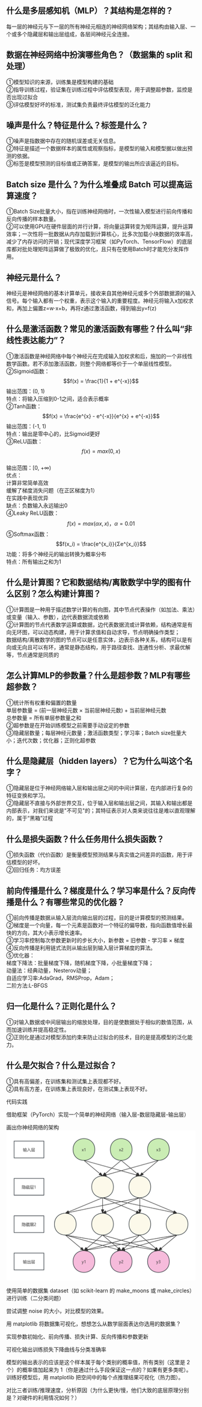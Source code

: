 ## 什么是多层感知机（MLP）？其结构是怎样的？
每一层的神经元与下一层的所有神经元相连的神经网络架构；其结构由输入层、一个或多个隐藏层和输出层组成，各层间神经元全连接。

## 数据在神经网络中扮演哪些角色？（数据集的 split 和处理）
①模型知识的来源，训练集是模型构建的基础  
②指导训练过程，验证集在训练过程中评估模型表现，用于调整超参数，监控是否出现过拟合  
③评估模型好坏的标准，测试集负责最终评估模型的泛化能力  

## 噪声是什么？特征是什么？标签是什么？
①噪声是指数据中存在的随机误差或无关信息。  
②特征是描述一个数据样本的属性或观察指标，是模型的输入和模型据以做出预测的依据。  
③标签是模型预测的目标值或正确答案，是模型的输出所应该逼近的目标。  

## Batch size 是什么？为什么堆叠成 Batch 可以提高运算速度？
①Batch Size批量大小，指在训练神经网络时，一次性输入模型进行前向传播和反向传播的样本数量。  
②可以使用GPU在硬件层面的并行计算，将向量运算转变为矩阵运算，提升运算效率；一次性将一批数据从内存加载到计算核心，比多次加载小块数据的效率高，减少了内存访问的开销；现代深度学习框架（如PyTorch、TensorFlow）的底层库都对批处理矩阵运算做了极致的优化，且只有在使用Batch时才能充分发挥作用。

## 神经元是什么？
神经元是神经网络的基本计算单元，接收来自其他神经元或多个外部数据源的输入信号。每个输入都有一个权重，表示这个输入的重要程度。神经元将输入x加权求和，再加上偏置z=w⋅x+b，再将z通过激活函数，得到输出y=f(z)

## 什么是激活函数？常见的激活函数有哪些？什么叫“非线性表达能力”？
①激活函数是神经网络中每个神经元在完成输入加权求和后，施加的一个非线性数学函数。若不添加激活函数，则整个网络都等价于一个单层线性模型。  
②Sigmoid函数：  
$$f(x) = \frac{1}{1 + e^{-x}}$$
输出范围：(0, 1)  
特点：将输入压缩到0-1之间，适合表示概率  
②Tanh函数：  
$$f(x) = \frac{e^{x} - e^{-x}}{e^{x} + e^{-x}}$$
输出范围：(-1, 1)    
特点：输出是零中心的，比Sigmoid更好  
③ReLU函数：  
$$f(x) = max(0, x)$$  
输出范围：[0, +∞)    
优点：    
计算非常简单高效    
缓解了梯度消失问题（在正区梯度为1）  
在实践中表现优异  
缺点：负数输入永远输出0  
④Leaky ReLU函数：
$$f(x) = max(αx, x)，α = 0.01$$
⑤Softmax函数：
$$f(x_i) = \frac{e^{x_i}}{Σe^{x_i}}$$
功能：将多个神经元的输出转换为概率分布  
特点：所有输出之和为1

## 什么是计算图？它和数据结构/离散数学中学的图有什么区别？怎么构建计算图？
①计算图是一种用于描述数学计算的有向图，其中节点代表操作（如加法、乘法）或变量（输入、参数），边代表数据流或依赖  
②计算图的节点代表数学运算或数据，边代表数据流或计算依赖，结构通常是有向无环图，可以动态构建，用于计算求值和自动求导，节点明确操作类型；  
数据结构/离散数学的图的节点可以是任意实体，边表示各种关系，结构可以是有向或无向且可以有环，通常是静态结构，用于路径查找、连通性分析、求最优解等，节点通常是同质的

## 怎么计算MLP的参数量？什么是超参数？MLP有哪些超参数？
①统计所有权重和偏置的数量  
单层参数量 = (前一层神经元数 × 当前层神经元数) + 当前层神经元数  
总参数量 = 所有单层参数量之和  
②超参数是在开始训练模型之前需要手动设定的参数  
③隐藏层数量；每层神经元数量；激活函数类型；学习率；Batch size批量大小；迭代次数；优化器；正则化超参数  

## 什么是隐藏层（hidden layers）？它为什么叫这个名字？
①隐藏层是位于神经网络输入层和输出层之间的中间计算层，在内部进行复杂的特征变换和学习。  
②隐藏层不直接与外部世界交互，位于输入层和输出层之间，其输入和输出都是内部表示，对我们来说是"不可见"的；其特征表示对人类来说往往是难以直观理解的，属于“黑箱”过程

## 什么是损失函数？什么任务用什么损失函数？
①损失函数（代价函数）是衡量模型预测结果与真实值之间差异的函数，用于评估模型的好坏。  
②回归任务：均方误差

## 前向传播是什么？梯度是什么？学习率是什么？反向传播是什么？有哪些常见的优化器？  
①前向传播是数据从输入层流向输出层的过程，目的是计算模型的预测结果。  
②梯度是一个向量，每一个元素是函数对一个特征的偏导数，指向函数值增长最快的方向，其大小表示增长速率。  
③学习率控制每次参数更新时的步长大小，新参数 = 旧参数 - 学习率 × 梯度  
④反向传播是利用链式法则从输出层到输入层计算梯度的算法。  
⑤优化器：  
梯度下降法：批量梯度下降，随机梯度下降，小批量梯度下降；  
动量法：经典动量，Nesterov动量；  
自适应学习率:AdaGrad，RMSProp，Adam；  
二阶方法:L-BFGS  

## 归一化是什么？正则化是什么？
①对输入数据或中间层输出的缩放处理，目的是使数据处于相似的数值范围，从而加速训练并提高稳定性。  
②正则化是通过对模型添加约束来防止过拟合的技术，目的是提高模型的泛化能力。  

## 什么是欠拟合？什么是过拟合？
①具有高偏差，在训练集和测试集上表现都不好。  
②具有高方差，在训练集上表现良好，在测试集上表现不好。

代码实践

借助框架（PyTorch）实现一个简单的神经网络（输入层-数层隐藏层-输出层）

画出你神经网络的架构
![简单神经网络](nets.png "简单神经网络")

使用简单的数据集 dataset（如 scikit-learn 的 make_moons 或 make_circles）进行训练（二分类问题）

尝试调整 noise 的大小，对比模型的效果。

用 matplotlib 将数据集可视化，想想怎么从数学层面表达你选用的数据集？

实现参数初始化、前向传播、损失计算、反向传播和参数更新

可视化输出训练损失下降曲线与分类准确率

模型的输出表示的应该是这个样本属于每个类别的概率值，所有类别（这里是 2 个）的概率值加起来为 1（你是通过什么手段保证这一点的？如果有更多类呢）。训练好模型后，用 matplotlib 把空间中的每个点推理结果可视化（热力图）。

对比三者训练/推理速度，分析原因（为什么更快/慢，他们大致的底层原理分别是？对硬件的利用情况如何？）
